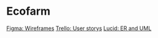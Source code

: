 # Ecofarm

<a href="https://www.figma.com/file/KGuxzhmkfQizHSJLgRt3jb/Eko-g%C3%A5rdar?node-id=0%3A1&t=mMRHyq8aFnroEAbt-1">Figma: Wireframes</a>
<a href="https://trello.com/b/RsSHfsep/eco-farms">Trello: User storys</a>
<a href="https://lucid.app/lucidchart/2db52c5c-d8d2-43ea-ab8b-8d16c40a746d/edit?viewport_loc=-31%2C-131%2C1707%2C764%2C0_0&invitationId=inv_6ba8714d-d8b4-4288-ac62-ed01e42a9a0d">Lucid: ER and UML</a>
